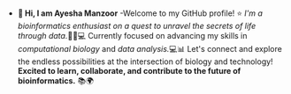 - **👋 Hi, I am Ayesha Manzoor**
-Welcome to my GitHub profile! ⭐
 _I'm a bioinformatics enthusiast on a quest to unravel the secrets of life through data._🧪🔬💻
 Currently focused on advancing my skills in _computational biology_ and _data analysis._💻📊
 Let's connect and explore the endless possibilities at the intersection of biology and technology!
 **Excited to learn, collaborate, and contribute to the future of bioinformatics.** 📚🌍
